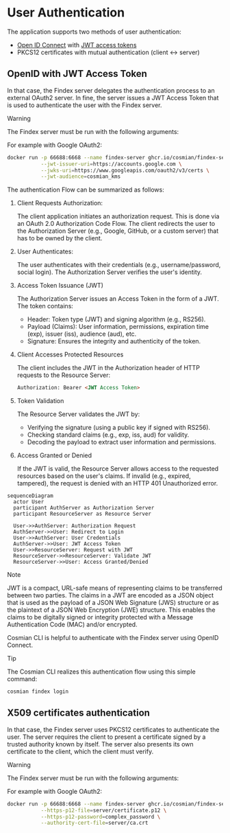 # User Authentication

The application supports two methods of user authentication:

- [Open ID Connect](https://openid.net/connect/) with [JWT access tokens](https://jwt.io/)
- PKCS12 certificates with mutual authentication (client ↔ server)

## OpenID with JWT Access Token

In that case, the Findex server delegates the authentication process to an external OAuth2 server. In fine, the server issues a JWT Access Token that is used to authenticate the user with the Findex server.

> [!WARNING]
> The Findex server must be run with the following arguments:
>
> For example with Google OAuth2:
>
> ```sh
> docker run -p 66688:6668 --name findex-server ghcr.io/cosmian/findex-server:0.1.0 \
>            --jwt-issuer-uri=https://accounts.google.com \
>            --jwks-uri=https://www.googleapis.com/oauth2/v3/certs \
>            --jwt-audience=cosmian_kms
> ```

The authentication Flow can be summarized as follows:

1. Client Requests Authorization:

    The client application initiates an authorization request. This is done via an OAuth 2.0 Authorization Code Flow. The client redirects the user to the Authorization Server (e.g., Google, GitHub, or a custom server) that has to be owned by the client.

2. User Authenticates:

    The user authenticates with their credentials (e.g., username/password, social login). The Authorization Server verifies the user's identity.

3. Access Token Issuance (JWT)

    The Authorization Server issues an Access Token in the form of a JWT. The token contains:

    - Header: Token type (JWT) and signing algorithm (e.g., RS256).
    - Payload (Claims): User information, permissions, expiration time (exp), issuer (iss), audience (aud), etc.
    - Signature: Ensures the integrity and authenticity of the token.

4. Client Accesses Protected Resources

    The client includes the JWT in the Authorization header of HTTP requests to the Resource Server:

    ```html
    Authorization: Bearer <JWT Access Token>
    ```

5. Token Validation

    The Resource Server validates the JWT by:

    - Verifying the signature (using a public key if signed with RS256).
    - Checking standard claims (e.g., exp, iss, aud) for validity.
    - Decoding the payload to extract user information and permissions.

6. Access Granted or Denied

    If the JWT is valid, the Resource Server allows access to the requested resources based on the user's claims. If invalid (e.g., expired, tampered), the request is denied with an HTTP 401 Unauthorized error.

```mermaid
sequenceDiagram
  actor User
  participant AuthServer as Authorization Server
  participant ResourceServer as Resource Server

  User->>AuthServer: Authorization Request
  AuthServer->>User: Redirect to Login
  User->>AuthServer: User Credentials
  AuthServer->>User: JWT Access Token
  User->>ResourceServer: Request with JWT
  ResourceServer->>ResourceServer: Validate JWT
  ResourceServer->>User: Access Granted/Denied
```

> [!NOTE]
> JWT is a compact, URL-safe means of representing claims to be transferred between two parties. The claims in a JWT are encoded as a JSON object that is used as the payload of a JSON Web Signature (JWS) structure or as the plaintext of a JSON Web Encryption (JWE) structure. This enables the claims to be digitally signed or integrity protected with a Message Authentication Code (MAC) and/or encrypted.

Cosmian CLI is helpful to authenticate with the Findex server using OpenID Connect.

> [!TIP]
> The Cosmian CLI realizes this authentication flow using this simple command:
>
> ```sh
> cosmian findex login
> ```

## X509 certificates authentication

In that case, the Findex server uses PKCS12 certificates to authenticate the user. The server requires the client to present a certificate signed by a trusted authority known by itself. The server also presents its own certificate to the client, which the client must verify.

> [!WARNING]
> The Findex server must be run with the following arguments:
>
> For example with Google OAuth2:
>
> ```sh
> docker run -p 66688:6668 --name findex-server ghcr.io/cosmian/findex-server:0.1.0 \
>            --https-p12-file=server/certificate.p12 \
>            --https-p12-password=complex_password \
>            --authority-cert-file=server/ca.crt
> ```
